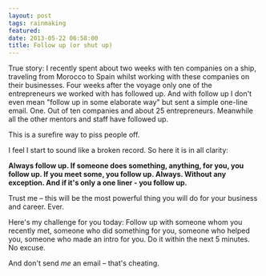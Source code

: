 ```yaml
---
layout: post
tags: rainmaking
featured: 
date: 2013-05-22 06:58:00
title: Follow up (or shut up)
---
```

True story: I recently spent about two weeks with ten companies on a ship, traveling from Morocco to Spain whilst working with these companies on their businesses. Four weeks after the voyage only one of the entrepreneurs we worked with has followed up. And with follow up I don't even mean "follow up in some elaborate way" but sent a simple one-line email. One. Out of ten companies and about 25 entrepreneurs. Meanwhile all the other mentors and staff have followed up.

This is a surefire way to piss people off.

I feel I start to sound like a broken record. So here it is in all clarity:

**Always follow up. If someone does something, anything, for you, you follow up. If you meet some, you follow up. Always. Without any exception. And if it's only a one liner - you follow up.**

Trust me – this will be the most powerful thing you will do for your business and career. Ever.

Here's my challenge for you today: Follow up with someone whom you recently met, someone who did something for you, someone who helped you, someone who made an intro for you. Do it within the next 5 minutes. No excuse.

And don't send *me* an email – that's cheating.